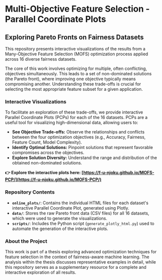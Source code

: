# Multi-Objective Feature Selection - Parallel Coordinate Plots

## Exploring Pareto Fronts on Fairness Datasets

This repository presents interactive visualizations of the results from a Many-Objective Feature Selection (MOFS) optimization process applied across 16 diverse fairness datasets.

The core of this work involves optimizing for multiple, often conflicting, objectives simultaneously. This leads to a set of non-dominated solutions (the Pareto front), where improving one objective typically means compromising another. Understanding these trade-offs is crucial for selecting the most appropriate feature subset for a given application.

### Interactive Visualizations

To facilitate an exploration of these trade-offs, we provide interactive Parallel Coordinate Plots (PCPs) for each of the 16 datasets. PCPs are a useful tool for visualizing high-dimensional data, allowing users to:

* **See Objective Trade-offs:** Observe the relationships and conflicts between the four optimization objectives (e.g., Accuracy, Fairness, Feature Count, Model Complexity).
* **Identify Optimal Solutions:** Pinpoint solutions that represent favorable compromises across the objectives.
* **Explore Solution Diversity:** Understand the range and distribution of the obtained non-dominated solutions.

**👉 Explore the interactive plots here: [https://f-u-njoku.github.io/MOFS-PCP/](https://f-u-njoku.github.io/MOFS-PCP/)**

### Repository Contents

* **`online_plots/`**: Contains the individual HTML files for each dataset's interactive Parallel Coordinate Plot, generated using Plotly.
* **`data/`**: Stores the raw Pareto front data (CSV files) for all 16 datasets, which were used to generate the visualizations.
* **`scripts/`**: Includes the Python script (`generate_plotly_html.py`) used to automate the generation of the interactive plots.

### About the Project

This work is part of a thesis exploring advanced optimization techniques for feature selection in the context of fairness-aware machine learning. The analysis within the thesis discusses representative examples in detail, while this repository serves as a supplementary resource for a complete and interactive exploration of all results.